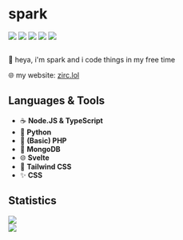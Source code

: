 <div>
  <h1>spark</h1>
  <img src="https://img.shields.io/badge/Python-blue?logo=Python&style=for-the-badge&logoColor=white" />
  <img src="https://img.shields.io/badge/JavaScript-yellow?logo=Javascript&style=for-the-badge&logoColor=white" />
  <img src="https://img.shields.io/badge/MongoDB-llgreen?logo=Mongodb&style=for-the-badge&logoColor=white" />
  <img src="https://img.shields.io/badge/VueJS-43d970?logo=Vue.js&style=for-the-badge&logoColor=white" />
  <img src="https://img.shields.io/badge/Svelte-fc3b04?logo=Svelte&style=for-the-badge&logoColor=white" /> <br />
  
  <img src="https://komarev.com/ghpvc/?username=lolzthedev&style=for-the-badge&color=blue" alt=""/>  <br />
  
  <p>👋 heya, i'm spark and i code things in my free time</p>
  <p>🌐 my website: <a href="https://zirc.lol">zirc.lol</a></p>
  
  <h2>Languages & Tools</h2>
  <ul>
    <li>
      ☕
      <b>Node.JS & TypeScript</b>
    </li>
    <li>
      🐍
      <b>Python</b>
    </li>
    <li>
      🐘
      <b>(Basic) PHP</b>
    </li>
    <li>
      🍂
      <b>MongoDB</b>
    </li>
    <li>
      🌐
      <b>Svelte</b>
    </li>
    <li>
      🎐
      <b>Tailwind CSS</b>
    </li>
    <li>
      ✨
      <b>CSS</b>
    </li>
  </ul>
  
  <h2>Statistics</h2>
  
  <img src="https://github-readme-stats.vercel.app/api/top-langs/?username=lolzthedev&theme=cue" /> <br />
  <img src="https://github-readme-streak-stats.herokuapp.com/?user=LolzTheDev&theme=vue" /> <br />
</div>
